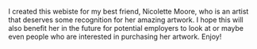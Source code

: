 I created this webiste for my best friend, Nicolette Moore, who is an artist that 
deserves some recognition for her amazing artwork. I hope this will also benefit her in the future for 
potential employers to look at or maybe even people who are interested in purchasing her artwork. Enjoy!
